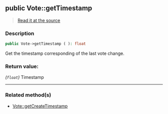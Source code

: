 ## public Vote::getTimestamp

> [Read it at the source](https://github.com/julien-boudry/Condorcet/blob/master/src/Vote.php#L264)

### Description    

```php
public Vote->getTimestamp ( ): float
```

Get the timestamp corresponding of the last vote change.
    

### Return value:   

*(`float`)* Timestamp


---------------------------------------

### Related method(s)      

* [Vote::getCreateTimestamp](/Docs/ApiReferences/Vote%20Class/public%20Vote--getCreateTimestamp.md)    
